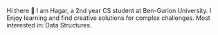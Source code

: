 Hi there 👋
I am Hagar,
a 2nd year CS student at Ben-Gurion University.
I Enjoy learning and find creative solutions for complex challenges.
Most interested in: Data Structures.


<!---
hagarAloni/hagarAloni is a ✨ special ✨ repository because its `README.md` (this file) appears on your GitHub profile.
You can click the Preview link to take a look at your changes.
--->
